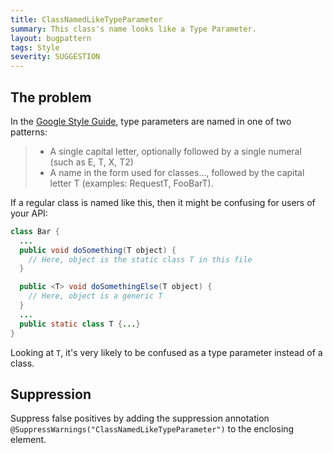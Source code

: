 ```yaml
---
title: ClassNamedLikeTypeParameter
summary: This class's name looks like a Type Parameter.
layout: bugpattern
tags: Style
severity: SUGGESTION
---
```


<!--
*** AUTO-GENERATED, DO NOT MODIFY ***
To make changes, edit the @BugPattern annotation or the explanation in docs/bugpattern.
-->


## The problem
In the [Google Style Guide][gsg], type parameters are named in one of two
patterns:

> *   A single capital letter, optionally followed by a single numeral (such as
>     E, T, X, T2)
> *   A name in the form used for classes..., followed by the capital letter T
>     (examples: RequestT, FooBarT).

If a regular class is named like this, then it might be confusing for users of
your API:

```java
class Bar {
  ...
  public void doSomething(T object) {
    // Here, object is the static class T in this file
  }

  public <T> void doSomethingElse(T object) {
    // Here, object is a generic T
  }
  ...
  public static class T {...}
}
```

Looking at `T`, it's very likely to be confused as a type parameter instead of a
class.

[gsg]: https://google.github.io/styleguide/javaguide.html#s5.2.8-type-variable-names

## Suppression
Suppress false positives by adding the suppression annotation `@SuppressWarnings("ClassNamedLikeTypeParameter")` to the enclosing element.
